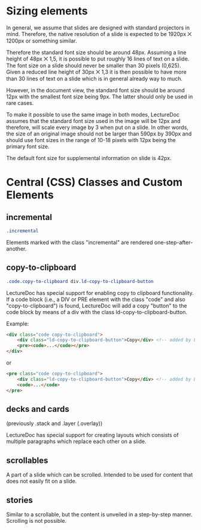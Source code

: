 # Sizing elements

In general, we assume that slides are designed with standard projectors in mind.
Therefore, the native resolution of a slide is expected to be 1920px ⨉ 1200px or something similar.

Therefore the standard font size should be around 48px. Assuming a line height of 48px ⨉ 1,5, it is possible to put roughly 16 lines of text on a slide. The font size on a slide should never be smaller than 30 pixels (0,625). Given a reduced line height of 30px ⨉ 1,3 it is then possible to have more than 30 lines of text on a slide which is in general already way to much.

However, in the document view, the standard font size should be around 12px with the smallest font size being 9px. The latter should only be used in rare cases.

To make it possible to use the same image in both modes, LectureDoc assumes that the standard font size used in the image will be 12px and therefore, will scale every image by 3 when put on a slide. In other words, the size of an original image should not be larger than 590px by 390px and should use font sizes in the range of 10-18 pixels with 12px being the primary font size.

The default font size for supplemental information on slide is 42px.

# Central (CSS) Classes and Custom Elements

## incremental

```css
.incremental
```

Elements marked with the class "incremental" are rendered one-step-after-another.


## copy-to-clipboard

```css
.code.copy-to-clipboard div.ld-copy-to-clipboard-button 
```

LectureDoc has special support for enabling copy to clipboard functionality. 
If a code block (i.e., a DIV or PRE element with the class "code" and also 
"copy-to-clipboard") is found, LectureDoc will add a copy "button" to the code
block by means of a div with the class ld-copy-to-clipboard-button.

Example:
```html
<div class="code copy-to-clipboard">
    <div class="ld-copy-to-clipboard-button">Copy</div> <!-- added by LectureDoc -->
    <pre><code>...</code></pre>
</div>
```

or

```html
<pre class="code copy-to-clipboard">
    <div class="ld-copy-to-clipboard-button">Copy</div> <!-- added by LectureDoc -->
    <code>...</code>
</pre>
```


## decks and cards

(previously .stack and .layer (.overlay)) 

LectureDoc has special support for creating layouts which consists of multiple 
paragraphs which replace each other on a slide.


## scrollables

A part of a slide which can be scrolled. Intended to be used for content that does not easily fit on a slide.


## stories

Similar to a scrollable, but the content is unveiled in a step-by-step manner. Scrolling is not possible.
